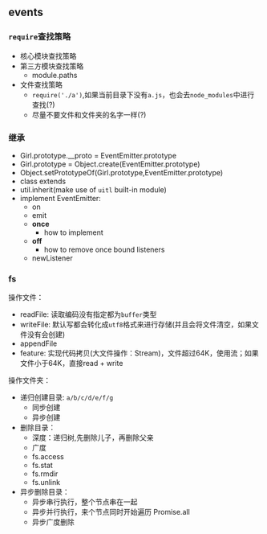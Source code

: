 ## events
### `require`查找策略
* 核心模块查找策略
* 第三方模块查找策略
  * module.paths
* 文件查找策略
  * `require('./a')`,如果当前目录下没有`a.js`，也会去`node_modules`中进行查找(?)
  * 尽量不要文件和文件夹的名字一样(?)  

### 继承
* Girl.prototype.__proto = EventEmitter.prototype
* Girl.prototype = Object.create(EventEmitter.prototype)
* Object.setPrototypeOf(Girl.prototype,EventEmitter.prototype)
* class extends
* util.inherit(make use of `uitl` built-in module)
* implement EventEmitter:
  * on
  * emit
  * **once**
    * how to implement
  * **off**
    * how to remove once bound listeners
  * newListener

### fs
操作文件：  
* readFile: 读取编码没有指定都为`buffer`类型
* writeFile: 默认写都会转化成`utf8`格式来进行存储(并且会将文件清空，如果文件没有会创建)
* appendFile
* feature: 实现代码拷贝(大文件操作：Stream)，文件超过64K，使用流；如果文件小于64K，直接read + write

操作文件夹：  
* 递归创建目录: `a/b/c/d/e/f/g`
  * 同步创建
  * 异步创建
* 删除目录：
  * 深度：递归树,先删除儿子，再删除父亲
  * 广度
  * fs.access
  * fs.stat
  * fs.rmdir
  * fs.unlink
* 异步删除目录：
  * 异步串行执行，整个节点串在一起
  * 异步并行执行，来个节点同时开始遍历 Promise.all
  * 异步广度删除
